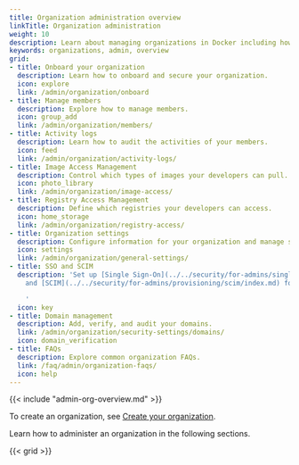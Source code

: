 ```yaml
---
title: Organization administration overview
linkTitle: Organization administration
weight: 10
description: Learn about managing organizations in Docker including how they relate to teams, how to onboard, and more
keywords: organizations, admin, overview
grid:
- title: Onboard your organization
  description: Learn how to onboard and secure your organization.
  icon: explore
  link: /admin/organization/onboard
- title: Manage members
  description: Explore how to manage members.
  icon: group_add
  link: /admin/organization/members/
- title: Activity logs
  description: Learn how to audit the activities of your members.
  icon: feed
  link: /admin/organization/activity-logs/
- title: Image Access Management
  description: Control which types of images your developers can pull.
  icon: photo_library
  link: /admin/organization/image-access/
- title: Registry Access Management
  description: Define which registries your developers can access.
  icon: home_storage
  link: /admin/organization/registry-access/
- title: Organization settings
  description: Configure information for your organization and manage settings.
  icon: settings
  link: /admin/organization/general-settings/
- title: SSO and SCIM
  description: 'Set up [Single Sign-On](../../security/for-admins/single-sign-on/index.md)
    and [SCIM](../../security/for-admins/provisioning/scim/index.md) for your organization.

    '
  icon: key
- title: Domain management
  description: Add, verify, and audit your domains.
  link: /admin/organization/security-settings/domains/
  icon: domain_verification
- title: FAQs
  description: Explore common organization FAQs.
  link: /faq/admin/organization-faqs/
  icon: help
---
```


{{< include "admin-org-overview.md" >}}

To create an organization, see [Create your organization](orgs.md).

Learn how to administer an organization in the following sections.

{{< grid >}}
